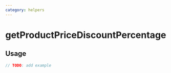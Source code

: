 ```yaml
---
category: helpers
---
```


# getProductPriceDiscountPercentage

<!-- PLACEHOLDER_DESCRIPTION -->

## Usage

```ts
// TODO: add example
```
